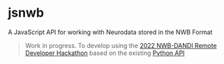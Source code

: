 # jsnwb
A JavaScript API for working with Neurodata stored in the NWB Format


> Work in progress. To develop using the [2022 NWB-DANDI Remote Developer Hackathon](https://neurodatawithoutborders.github.io/nwb_hackathons/HCK12_2022_Remote/) based on the existing [Python API](https://github.com/NeurodataWithoutBorders/pynwb) 
